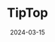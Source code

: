 ---  
layout: startup_page  
title: "TipTop"  
id: "tiptop.com"  
permalink: "/tiptoptiptop.com03152024/"  
website: "https://tiptop.com/"  
funding_round: "Series A"  
funding_amount: "$23M"  
investors: "Andreessen Horowitz, Sam Altman, Naval Ravikant, Gokul Rajaram"  
about: "TipTop offers instant cash for electronics and a platform to buy and trade in devices. It combines buying and selling used electronics, allowing users to trade in old devices for discounts on new ones, eliminating the hassle of traditional trade-in programs. TipTop aims to provide a seamless experience for users to upgrade their electronics while maximizing the value of their old devices."  
markets: "E-commerce, Consumer Electronics, Marketplace"  
hq: "Anaheim, California, United States"  
founded_year: "2022"  
linkedin: "https://www.linkedin.com/company/tiptop-pay"  
twitter: "https://twitter.com/tiptopxyz"  
instagram: ""  
facebook: ""  
crunchbase: "https://www.crunchbase.com/organization/tiptop"  
pitchbook: "https://pitchbook.com/profiles/company/496506-25"  

date_display: "15-Mar-2024"  
date: "2024-03-15"

# SEO Optimization  
meta_title: "TipTop - Series A Funding ($23M)"  
meta_description: "TipTop, TipTop offers instant cash for electronics and a platform to buy and trade in devices. It combines buying and selling used electronics, allowing users..."  
meta_keywords: "TipTop, E-commerce, Consumer Electronics, Marketplace, Series A funding"  
canonical_url: "https://startup.projectstartups.com/tiptoptiptop.com03152024/"  
---